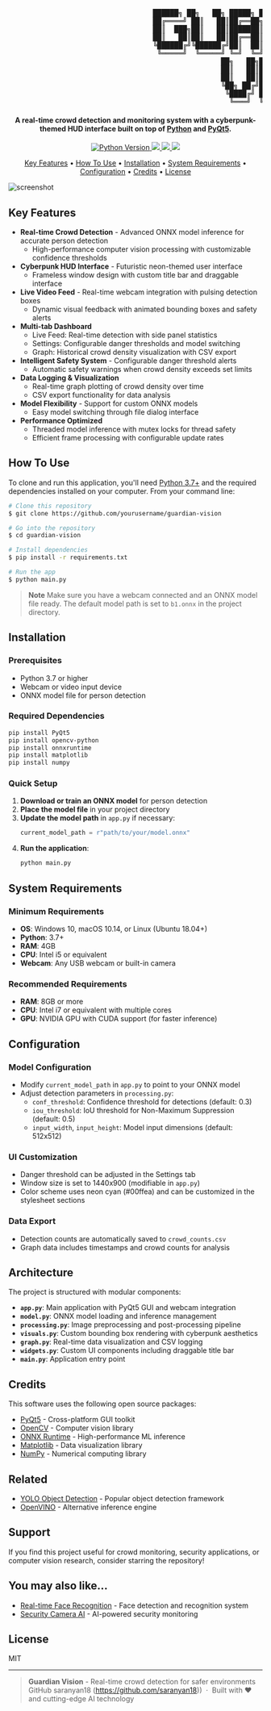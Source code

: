 <p align="center">
<pre>
                                  ██████╗ ██╗   ██╗ █████╗ ██████╗ ██████╗ ██╗ █████╗ ███╗   ██╗
                                  ██╔════╝ ██║   ██║██╔══██╗██╔══██╗██╔══██╗██║██╔══██╗████╗  ██║
                                  ██║  ███╗██║   ██║███████║██████╔╝██║  ██║██║███████║██╔██╗ ██║
                                  ██║   ██║██║   ██║██╔══██║██╔══██╗██║  ██║██║██╔══██║██║╚██╗██║
                                  ╚██████╔╝╚██████╔╝██║  ██║██║  ██║██████╔╝██║██║  ██║██║ ╚████║
                                   ╚═════╝  ╚═════╝ ╚═╝  ╚═╝╚═╝  ╚═╝╚═════╝ ╚═╝╚═╝  ╚═╝╚═╝  ╚═══╝
                                                  ██╗   ██╗██╗███████╗██╗ ██████╗ ███╗   ██╗
                                                  ██║   ██║██║██╔════╝██║██╔═══██╗████╗  ██║
                                                  ██║   ██║██║███████╗██║██║   ██║██╔██╗ ██║
                                                  ╚██╗ ██╔╝██║╚════██║██║██║   ██║██║╚██╗██║
                                                   ╚████╔╝ ██║███████║██║╚██████╔╝██║ ╚████║
                                                    ╚═══╝  ╚═╝╚══════╝╚═╝ ╚═════╝ ╚═╝  ╚═══╝
</pre>
</p>


<h4 align="center">A real-time crowd detection and monitoring system with a cyberpunk-themed HUD interface built on top of <a href="https://www.python.org/" target="_blank">Python</a> and <a href="https://pyqt.info/" target="_blank">PyQt5</a>.</h4>

<p align="center">
  <a href="https://www.python.org/downloads/">
    <img src="https://img.shields.io/badge/python-3.7+-blue.svg"
         alt="Python Version">
  </a>
  <a href="https://github.com/microsoft/onnxruntime">
    <img src="https://img.shields.io/badge/ONNX-Runtime-orange.svg">
  </a>
  <a href="https://opencv.org/">
      <img src="https://img.shields.io/badge/OpenCV-4.0+-green.svg">
  </a>
  <a href="https://pyqt.info/">
    <img src="https://img.shields.io/badge/PyQt5-5.15+-red.svg">
  </a>
</p>

<p align="center">
  <a href="#key-features">Key Features</a> •
  <a href="#how-to-use">How To Use</a> •
  <a href="#installation">Installation</a> •
  <a href="#system-requirements">System Requirements</a> •
  <a href="#configuration">Configuration</a> •
  <a href="#credits">Credits</a> •
  <a href="#license">License</a>
</p>

![screenshot](https://via.placeholder.com/800x600/000000/00ffea?text=Guardian+Vision+HUD)

## Key Features

* **Real-time Crowd Detection** - Advanced ONNX model inference for accurate person detection
  - High-performance computer vision processing with customizable confidence thresholds
* **Cyberpunk HUD Interface** - Futuristic neon-themed user interface
  - Frameless window design with custom title bar and draggable interface
* **Live Video Feed** - Real-time webcam integration with pulsing detection boxes
  - Dynamic visual feedback with animated bounding boxes and safety alerts
* **Multi-tab Dashboard** 
  - Live Feed: Real-time detection with side panel statistics
  - Settings: Configurable danger thresholds and model switching
  - Graph: Historical crowd density visualization with CSV export
* **Intelligent Safety System** - Configurable danger threshold alerts
  - Automatic safety warnings when crowd density exceeds set limits
* **Data Logging & Visualization**
  - Real-time graph plotting of crowd density over time
  - CSV export functionality for data analysis
* **Model Flexibility** - Support for custom ONNX models
  - Easy model switching through file dialog interface
* **Performance Optimized**
  - Threaded model inference with mutex locks for thread safety
  - Efficient frame processing with configurable update rates

## How To Use

To clone and run this application, you'll need [Python 3.7+](https://www.python.org/downloads/) and the required dependencies installed on your computer. From your command line:

```bash
# Clone this repository
$ git clone https://github.com/yourusername/guardian-vision

# Go into the repository
$ cd guardian-vision

# Install dependencies
$ pip install -r requirements.txt

# Run the app
$ python main.py
```

> **Note**
> Make sure you have a webcam connected and an ONNX model file ready. The default model path is set to `b1.onnx` in the project directory.

## Installation

### Prerequisites

- Python 3.7 or higher
- Webcam or video input device
- ONNX model file for person detection

### Required Dependencies

```bash
pip install PyQt5
pip install opencv-python
pip install onnxruntime
pip install matplotlib
pip install numpy
```

### Quick Setup

1. **Download or train an ONNX model** for person detection
2. **Place the model file** in your project directory
3. **Update the model path** in `app.py` if necessary:
   ```python
   current_model_path = r"path/to/your/model.onnx"
   ```
4. **Run the application**:
   ```bash
   python main.py
   ```

## System Requirements

### Minimum Requirements
- **OS**: Windows 10, macOS 10.14, or Linux (Ubuntu 18.04+)
- **Python**: 3.7+
- **RAM**: 4GB
- **CPU**: Intel i5 or equivalent
- **Webcam**: Any USB webcam or built-in camera

### Recommended Requirements
- **RAM**: 8GB or more
- **CPU**: Intel i7 or equivalent with multiple cores
- **GPU**: NVIDIA GPU with CUDA support (for faster inference)

## Configuration

### Model Configuration
- Modify `current_model_path` in `app.py` to point to your ONNX model
- Adjust detection parameters in `processing.py`:
  - `conf_threshold`: Confidence threshold for detections (default: 0.3)
  - `iou_threshold`: IoU threshold for Non-Maximum Suppression (default: 0.5)
  - `input_width`, `input_height`: Model input dimensions (default: 512x512)

### UI Customization
- Danger threshold can be adjusted in the Settings tab
- Window size is set to 1440x900 (modifiable in `app.py`)
- Color scheme uses neon cyan (#00ffea) and can be customized in the stylesheet sections

### Data Export
- Detection counts are automatically saved to `crowd_counts.csv`
- Graph data includes timestamps and crowd counts for analysis

## Architecture

The project is structured with modular components:

- **`app.py`**: Main application with PyQt5 GUI and webcam integration
- **`model.py`**: ONNX model loading and inference management
- **`processing.py`**: Image preprocessing and post-processing pipeline
- **`visuals.py`**: Custom bounding box rendering with cyberpunk aesthetics
- **`graph.py`**: Real-time data visualization and CSV logging
- **`widgets.py`**: Custom UI components including draggable title bar
- **`main.py`**: Application entry point

## Credits

This software uses the following open source packages:

- [PyQt5](https://pyqt.info/) - Cross-platform GUI toolkit
- [OpenCV](https://opencv.org/) - Computer vision library
- [ONNX Runtime](https://github.com/microsoft/onnxruntime) - High-performance ML inference
- [Matplotlib](https://matplotlib.org/) - Data visualization library
- [NumPy](https://numpy.org/) - Numerical computing library

## Related

- [YOLO Object Detection](https://github.com/ultralytics/yolov5) - Popular object detection framework
- [OpenVINO](https://github.com/openvinotoolkit/openvino) - Alternative inference engine

## Support

If you find this project useful for crowd monitoring, security applications, or computer vision research, consider starring the repository!

## You may also like...

- [Real-time Face Recognition](https://github.com/example/face-recognition) - Face detection and recognition system
- [Security Camera AI](https://github.com/example/security-ai) - AI-powered security monitoring

## License

MIT

---

> **Guardian Vision** - Real-time crowd detection for safer environments
> GitHub saranyan18 (https://github.com/saranyan18)) &nbsp;&middot;&nbsp;
> Built with ❤️ and cutting-edge AI technology
